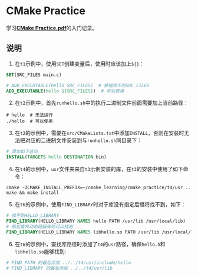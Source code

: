 # CMake Practice

学习[**CMake Practice.pdf**](./CMake_Practice.pdf)的入门记录。

## 说明

1. 在`t1`示例中，使用`SET`创建变量后，使用时应该加上`${}`：

``` cmake
SET(SRC_FILES main.c)

# ADD_EXECUTABLE(hello SRC_FILES)  # 报错找不到SRC_FILES
ADD_EXECUTABLE(hello ${SRC_FILES})  # 可以使用
```

2. 在`t2`示例中，首先`runhello.sh`中的执行二进制文件前面需要加上当前路径：

``` shell
# hello  # 无法运行
./hello  # 可以使用
```

3. 在`t2`的示例中，需要在`src/CMakeLists.txt`中添加`INSTALL`，否则在安装时无法把对应的二进制文件安装到与`runhello.sh`同目录下：

``` cmake
# 添加如下这句
INSTALL(TARGETS hello DESTINATION bin)
```

4. 在`t4`的示例中，`usr`文件夹来自`t3`示例安装的库，在`t3`的安装中使用了如下命令：
``` shell
cmake -DCMAKE_INSTALL_PREFIX=~/cmake_learning/cmake_practice/t4/usr ..
make && make install
```

5. 在`t6`的示例中，使用`FIND_LIBRARY`时对于库没有指定后缀将找不到，如下：
``` cmake
# 找不到HELLO_LIBRARY
FIND_LIBRARY(HELLO_LIBRARY NAMES hello PATH /usr/lib /usr/local/lib)
# 指定查找动态链接库则可以找到
FIND_LIBRARY(HELLO_LIBRARY NAMES libhello.so PATH /usr/lib /usr/local/lib)
```

6. 在`t6`的示例中，查找库路径时添加了`t4`的`usr`路径，确保`hello.h`和`libhello.so`能够找到:
``` cmake
# FIND_PATH 的最后添加 ../../t4/usr/include/hello
# FIND_LIBRARY 的最后添加 ../../t4/usr/lib
```
